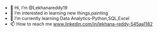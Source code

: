 - 👋 Hi, I’m @Lekhanareddy19
- 👀 I’m interested in learning new things,painting
- 🌱 I’m currently learning Data Analytics-Python,SQL,Excel
- 📫 How to reach me www.linkedin.com/in/lekhana-reddy-545aa1182

<!---
Lekhanareddy19/Lekhanareddy19 is a ✨ special ✨ repository because its `README.md` (this file) appears on your GitHub profile.
You can click the Preview link to take a look at your changes.
--->

